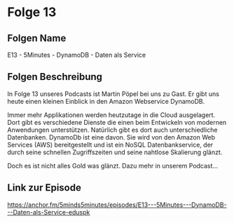 # Folge 13
## Folgen Name

E13 - 5Minutes - DynamoDB - Daten als Service

## Folgen Beschreibung

In Folge 13 unseres Podcasts ist Martin Pöpel bei uns zu Gast. Er gibt uns heute einen kleinen Einblick in den Amazon Webservice DynamoDB.

Immer mehr Applikationen werden heutzutage in die Cloud ausgelagert. Dort gibt es verschiedene Dienste die einen beim Entwickeln von modernen Anwendungen unterstützen. Natürlich gibt es dort auch unterschiedliche Datenbanken.
DynamoDb ist eine davon. Sie wird von den Amazon Web Services (AWS) bereitgestellt und ist ein NoSQL Datenbankservice, der durch seine schnellen Zugriffszeiten und seine nahtlose Skalierung glänzt.


Doch es ist nicht alles Gold was glänzt. Dazu mehr in unserem Podcast...

## Link zur Episode

https://anchor.fm/5minds5minutes/episodes/E13---5Minutes---DynamoDB---Daten-als-Service-eduspk
